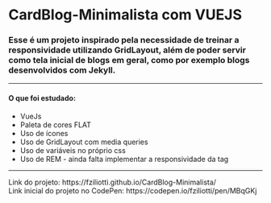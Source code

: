 # CardBlog-Minimalista com VUEJS
### Esse é um projeto inspirado pela necessidade de treinar a responsividade utilizando GridLayout, além de poder servir como tela inicial de blogs em geral, como por exemplo blogs desenvolvidos com Jekyll.
<hr>
<h4>O que foi estudado: </h4>

- VueJs
- Paleta de cores FLAT
- Uso de ícones
- Uso de GridLayout com media queries
- Uso de variáveis no próprio css
- Uso de REM - ainda falta implementar a responsividade da tag <html>
<hr>
Link do projeto: https://fziliotti.github.io/CardBlog-Minimalista/ <br>
Link inicial do projeto no CodePen: https://codepen.io/fziliotti/pen/MBqGKj

